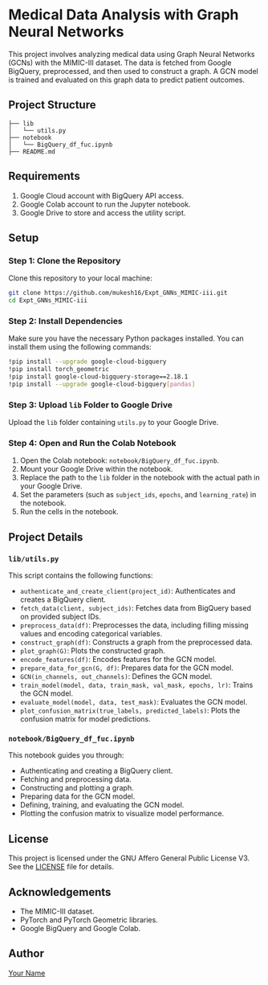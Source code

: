 # Medical Data Analysis with Graph Neural Networks

This project involves analyzing medical data using Graph Neural Networks (GCNs) with the MIMIC-III dataset. The data is fetched from Google BigQuery, preprocessed, and then used to construct a graph. A GCN model is trained and evaluated on this graph data to predict patient outcomes.

## Project Structure

```
├── lib
│   └── utils.py
├── notebook
│   └── BigQuery_df_fuc.ipynb
├── README.md
```

## Requirements

1. Google Cloud account with BigQuery API access.
2. Google Colab account to run the Jupyter notebook.
3. Google Drive to store and access the utility script.

## Setup

### Step 1: Clone the Repository

Clone this repository to your local machine:

```sh
git clone https://github.com/mukesh16/Expt_GNNs_MIMIC-iii.git
cd Expt_GNNs_MIMIC-iii
```

### Step 2: Install Dependencies

Make sure you have the necessary Python packages installed. You can install them using the following commands:

```sh
!pip install --upgrade google-cloud-bigquery
!pip install torch_geometric
!pip install google-cloud-bigquery-storage==2.18.1
!pip install --upgrade google-cloud-bigquery[pandas]
```

### Step 3: Upload `lib` Folder to Google Drive

Upload the `lib` folder containing `utils.py` to your Google Drive.

### Step 4: Open and Run the Colab Notebook

1. Open the Colab notebook: `notebook/BigQuery_df_fuc.ipynb`.
2. Mount your Google Drive within the notebook.
3. Replace the path to the `lib` folder in the notebook with the actual path in your Google Drive.
4. Set the parameters (such as `subject_ids`, `epochs`, and `learning_rate`) in the notebook.
5. Run the cells in the notebook.

## Project Details

### `lib/utils.py`

This script contains the following functions:

- `authenticate_and_create_client(project_id)`: Authenticates and creates a BigQuery client.
- `fetch_data(client, subject_ids)`: Fetches data from BigQuery based on provided subject IDs.
- `preprocess_data(df)`: Preprocesses the data, including filling missing values and encoding categorical variables.
- `construct_graph(df)`: Constructs a graph from the preprocessed data.
- `plot_graph(G)`: Plots the constructed graph.
- `encode_features(df)`: Encodes features for the GCN model.
- `prepare_data_for_gcn(G, df)`: Prepares data for the GCN model.
- `GCN(in_channels, out_channels)`: Defines the GCN model.
- `train_model(model, data, train_mask, val_mask, epochs, lr)`: Trains the GCN model.
- `evaluate_model(model, data, test_mask)`: Evaluates the GCN model.
- `plot_confusion_matrix(true_labels, predicted_labels)`: Plots the confusion matrix for model predictions.

### `notebook/BigQuery_df_fuc.ipynb`

This notebook guides you through:

- Authenticating and creating a BigQuery client.
- Fetching and preprocessing data.
- Constructing and plotting a graph.
- Preparing data for the GCN model.
- Defining, training, and evaluating the GCN model.
- Plotting the confusion matrix to visualize model performance.

## License

This project is licensed under the GNU Affero General Public License V3. See the [LICENSE](LICENSE) file for details.

## Acknowledgements

- The MIMIC-III dataset.
- PyTorch and PyTorch Geometric libraries.
- Google BigQuery and Google Colab.

## Author

[Your Name](https://github.com/mukesh16)

